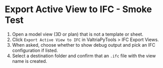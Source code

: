 ﻿# Export Active View to IFC - Smoke Test

1. Open a model view (3D or plan) that is not a template or sheet.
2. Click `Export Active View to IFC` in ValtriaPyTools > IFC Export Views.
3. When asked, choose whether to show debug output and pick an IFC configuration if listed.
4. Select a destination folder and confirm that an `.ifc` file with the view name is created.
